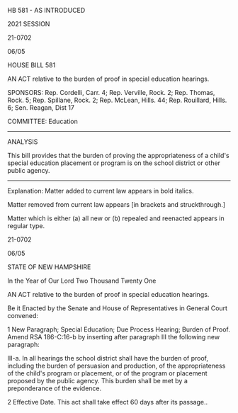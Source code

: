  HB 581 - AS INTRODUCED

 

 

2021 SESSION

 21-0702

 06/05

 

HOUSE BILL 581

 

AN ACT relative to the burden of proof in special education hearings.

 

SPONSORS: Rep. Cordelli, Carr. 4; Rep. Verville, Rock. 2; Rep. Thomas, Rock. 5; Rep. Spillane, Rock. 2; Rep. McLean, Hills. 44; Rep. Rouillard, Hills. 6; Sen. Reagan, Dist 17

 

COMMITTEE: Education

 

-----------------------------------------------------------------

 

ANALYSIS

 

 This bill provides that the burden of proving the appropriateness of a child's special education placement or program is on the school district or other public agency.

 

- - - - - - - - - - - - - - - - - - - - - - - - - - - - - - - - - - - - - - - - - - - - - - - - - - - - - - - - - - - - - - - - - - - - - - - - - - - 

 

Explanation: Matter added to current law appears in bold italics.

 Matter removed from current law appears [in brackets and struckthrough.]

 Matter which is either (a) all new or (b) repealed and reenacted appears in regular type.

 21-0702

 06/05

 

STATE OF NEW HAMPSHIRE

 

In the Year of Our Lord Two Thousand Twenty One

 

AN ACT relative to the burden of proof in special education hearings.

 

Be it Enacted by the Senate and House of Representatives in General Court convened:

 

 1 New Paragraph; Special Education; Due Process Hearing; Burden of Proof. Amend RSA 186-C:16-b by inserting after paragraph III the following new paragraph:

 III-a. In all hearings the school district shall have the burden of proof, including the burden of persuasion and production, of the appropriateness of the child's program or placement, or of the program or placement proposed by the public agency. This burden shall be met by a preponderance of the evidence.

 2 Effective Date. This act shall take effect 60 days after its passage..

